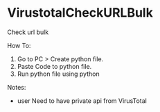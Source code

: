 # VirustotalCheckURLBulk
Check url bulk

How To:
1. Go to PC > Create python file.
2. Paste Code to python file.
3. Run python file using python

Notes:
- user Need to have private api from VirusTotal
